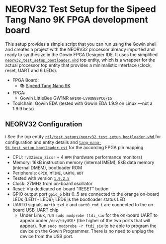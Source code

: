 # NEORV32 Test Setup for the Sipeed Tang Nano 9K FPGA development board

This setup provides a simple script that you can run using the Gowin shell and creates a project with the NEORV32 processor already imported and ready to synthesize in the Gowin FPGA Designer IDE.
It uses the simplified [`neorv32_test_setup_bootloader.vhd`](https://github.com/stnolting/neorv32/blob/master/rtl/test_setups/neorv32_test_setup_bootloader.vhd) top entity, which is a wrapper for the actual processor top entity that provides a minimalistic interface (clock, reset, UART and 6 LEDs).

* FPGA Board:
  * :books: [Sipeed Tang Nano 9K](https://wiki.sipeed.com/hardware/en/tang/Tang-Nano-9K/Nano-9K.html)
* FPGA:
  * Gowin LittleBee GW1NR `GW1NR-LV9QN88PC6/I5`
* Toolchain: Gowin EDA (tested with Gowin EDA 1.9.9 on Linux —not a 1.9.9 beta)

## NEORV32 Configuration

:information_source: See the top entity [`rtl/test_setups/neorv32_test_setup_bootloader.vhd` ](https://github.com/stnolting/neorv32/blob/master/rtl/test_setups/neorv32_test_setup_bootloader.vhd) for
configuration and entity details and [`tang-nano-9k_test_setup_bootloader.cst`](https://github.com/IvanVeloz/neorv32-setups/blob/master/gowineda/tang-nano-9k/tang-nano-9k_test_setup_bootloader.cst)
for the according FPGA pin mapping.

* CPU: `rv32imcu_Zicsr` + 4 `HPM` (hardware performance monitors)
* Memory: 16kB instruction memory (internal IMEM), 8kB data memory (internal DMEM), bootloader ROM
* Peripherals: `GPIO`, `MTIME`, `UART0`, `WDT`
* Tested with version [`1.9.2.5`](https://github.com/stnolting/neorv32/blob/master/CHANGELOG.md)
* Clock: 27MHz from on-board oscillator
* Reset: Via dedicated on-board "RESET" button
* GPIO output port `gpio_o` bits 0..5 are connected to the orange on-board LEDs (LED1 - LED6); LED6 is the bootloader status LED
* UART0 signals `uart0_txd_o` and `uart0_rxd_i` are connected to the on-board USB-UART chip
  * Under Linux, run `sudo modprobe ftdi_sio` for the on-board UART to appear under `/dev/ttyUSB*` (the higher of the two ports that will appear). Run `sudo modprobe -r ftdi_sio` to be able to program the device on the Gowin Programmer. There is no need to unplug the device from the USB port.
